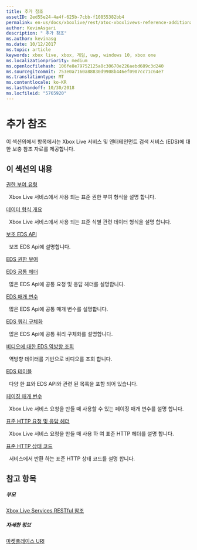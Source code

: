 ```yaml
---
title: 추가 참조
assetID: 2ed55e24-4a4f-625b-7cbb-f10855382bb4
permalink: en-us/docs/xboxlive/rest/atoc-xboxlivews-reference-additional.html
author: KevinAsgari
description: " 추가 참조"
ms.author: kevinasg
ms.date: 10/12/2017
ms.topic: article
keywords: xbox live, xbox, 게임, uwp, windows 10, xbox one
ms.localizationpriority: medium
ms.openlocfilehash: 106fe8e79752125a8c30670e226aebd689c3d240
ms.sourcegitcommit: 753e0a7160a88830d9908b446ef0907cc71c64e7
ms.translationtype: MT
ms.contentlocale: ko-KR
ms.lasthandoff: 10/30/2018
ms.locfileid: "5765920"
---
```

# <a name="additional-reference"></a>추가 참조

이 섹션의에서 항목에서는 Xbox Live 서비스 및 엔터테인먼트 검색 서비스 (EDS)에 대 한 보충 참조 자료를 제공합니다.

<a id="ID4EZ"></a>


## <a name="in-this-section"></a>이 섹션의 내용

[권한 부여 유형](authorizationtypes.md)

&nbsp;&nbsp;Xbox Live 서비스에서 사용 되는 표준 권한 부여 형식을 설명 합니다.

[데이터 형식 개요](datatypeoverview.md)

&nbsp;&nbsp;Xbox Live 서비스에서 사용 되는 표준 식별 관련 데이터 형식을 설명 합니다.

[보조 EDS API](eds-apis.md)

&nbsp;&nbsp;보조 EDS Api에 설명합니다.

[EDS 권한 부여](edsauthorization.md)

[EDS 공통 헤더](edscommonheaders.md)

&nbsp;&nbsp;많은 EDS Api에 공통 요청 및 응답 헤더를 설명합니다.

[EDS 매개 변수](edsparameters.md)

&nbsp;&nbsp;많은 EDS Api에 공통 매개 변수를 설명합니다.

[EDS 쿼리 구체화](edsqueryrefiners.md)

&nbsp;&nbsp;많은 EDS Api에 공통 쿼리 구체화를 설명합니다.

[비디오에 대한 EDS 역방향 조회](edsreverselookup.md)

&nbsp;&nbsp;역방향 데이터를 기반으로 비디오를 조회 합니다.

[EDS 테이블](edstables.md)

&nbsp;&nbsp;다양 한 표와 EDS API와 관련 된 목록을 포함 되어 있습니다.

[페이징 매개 변수](pagingparameters.md)

&nbsp;&nbsp;Xbox Live 서비스 요청을 만들 때 사용할 수 있는 페이징 매개 변수를 설명 합니다.

[표준 HTTP 요청 및 응답 헤더](httpstandardheaders.md)

&nbsp;&nbsp;Xbox Live 서비스 요청을 만들 때 사용 하 여 표준 HTTP 헤더를 설명 합니다.

[표준 HTTP 상태 코드](httpstatuscodes.md)

&nbsp;&nbsp;서비스에서 반환 하는 표준 HTTP 상태 코드를 설명 합니다.

<a id="ID4ECC"></a>


## <a name="see-also"></a>참고 항목

<a id="ID4EEC"></a>


##### <a name="parent"></a>부모

 [Xbox Live Services RESTful 참조](../atoc-xboxlivews-reference.md)


<a id="ID4EOC"></a>


##### <a name="further-information"></a>자세한 정보

 [마켓플레이스 URI](../uri/marketplace/atoc-reference-marketplace.md)
